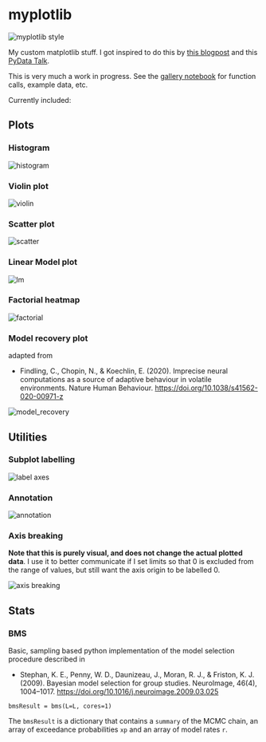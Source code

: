 # myplotlib

![myplotlib style](examples/combination.png)

My custom matplotlib stuff. I got inspired to do this by [this blogpost](https://colcarroll.github.io/yourplotlib/) and this [PyData Talk](https://www.youtube.com/watch?v=NV4Y75ZUDJA).

This is very much a work in progress. See the [gallery notebook](https://github.com/moltaire/myplotlib/blob/master/gallery.ipynb) for function calls, example data, etc.

Currently included:

## Plots

### Histogram

![histogram](examples/histogram.png)

### Violin plot

![violin](examples/violin.png)

### Scatter plot

![scatter](examples/scatter.png)

### Linear Model plot

![lm](examples/lm.png)

### Factorial heatmap

![factorial](examples/factorial_heatmap.png)

### Model recovery plot

adapted from

- Findling, C., Chopin, N., & Koechlin, E. (2020). Imprecise neural computations as a source of adaptive behaviour in volatile environments. Nature Human Behaviour. https://doi.org/10.1038/s41562-020-00971-z

![model_recovery](examples/model_recovery.png)

## Utilities

### Subplot labelling

![label axes](examples/labelAxes.png)

### Annotation

![annotation](examples/hTextLine.png)

### Axis breaking

**Note that this is purely visual, and does not change the actual plotted data**. I use it to better communicate if I set limits so that 0 is excluded from the range of values, but still want the axis origin to be labelled 0.

![axis breaking](examples/breakAxes.png)

## Stats

### BMS

Basic, sampling based python implementation of the model selection procedure described in

- Stephan, K. E., Penny, W. D., Daunizeau, J., Moran, R. J., & Friston, K. J. (2009). Bayesian model selection for group studies. NeuroImage, 46(4), 1004–1017. https://doi.org/10.1016/j.neuroimage.2009.03.025

`bmsResult = bms(L=L, cores=1)`

The `bmsResult` is a dictionary that contains a `summary` of the MCMC chain, an array of exceedance probabilities `xp` and an array of model rates `r`.